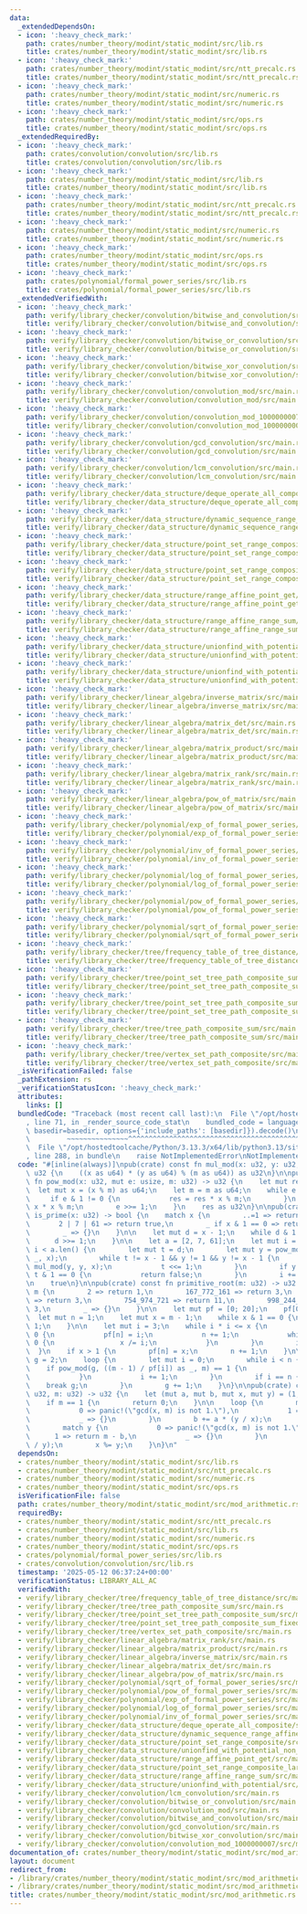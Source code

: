 ```yaml
---
data:
  _extendedDependsOn:
  - icon: ':heavy_check_mark:'
    path: crates/number_theory/modint/static_modint/src/lib.rs
    title: crates/number_theory/modint/static_modint/src/lib.rs
  - icon: ':heavy_check_mark:'
    path: crates/number_theory/modint/static_modint/src/ntt_precalc.rs
    title: crates/number_theory/modint/static_modint/src/ntt_precalc.rs
  - icon: ':heavy_check_mark:'
    path: crates/number_theory/modint/static_modint/src/numeric.rs
    title: crates/number_theory/modint/static_modint/src/numeric.rs
  - icon: ':heavy_check_mark:'
    path: crates/number_theory/modint/static_modint/src/ops.rs
    title: crates/number_theory/modint/static_modint/src/ops.rs
  _extendedRequiredBy:
  - icon: ':heavy_check_mark:'
    path: crates/convolution/convolution/src/lib.rs
    title: crates/convolution/convolution/src/lib.rs
  - icon: ':heavy_check_mark:'
    path: crates/number_theory/modint/static_modint/src/lib.rs
    title: crates/number_theory/modint/static_modint/src/lib.rs
  - icon: ':heavy_check_mark:'
    path: crates/number_theory/modint/static_modint/src/ntt_precalc.rs
    title: crates/number_theory/modint/static_modint/src/ntt_precalc.rs
  - icon: ':heavy_check_mark:'
    path: crates/number_theory/modint/static_modint/src/numeric.rs
    title: crates/number_theory/modint/static_modint/src/numeric.rs
  - icon: ':heavy_check_mark:'
    path: crates/number_theory/modint/static_modint/src/ops.rs
    title: crates/number_theory/modint/static_modint/src/ops.rs
  - icon: ':heavy_check_mark:'
    path: crates/polynomial/formal_power_series/src/lib.rs
    title: crates/polynomial/formal_power_series/src/lib.rs
  _extendedVerifiedWith:
  - icon: ':heavy_check_mark:'
    path: verify/library_checker/convolution/bitwise_and_convolution/src/main.rs
    title: verify/library_checker/convolution/bitwise_and_convolution/src/main.rs
  - icon: ':heavy_check_mark:'
    path: verify/library_checker/convolution/bitwise_or_convolution/src/main.rs
    title: verify/library_checker/convolution/bitwise_or_convolution/src/main.rs
  - icon: ':heavy_check_mark:'
    path: verify/library_checker/convolution/bitwise_xor_convolution/src/main.rs
    title: verify/library_checker/convolution/bitwise_xor_convolution/src/main.rs
  - icon: ':heavy_check_mark:'
    path: verify/library_checker/convolution/convolution_mod/src/main.rs
    title: verify/library_checker/convolution/convolution_mod/src/main.rs
  - icon: ':heavy_check_mark:'
    path: verify/library_checker/convolution/convolution_mod_1000000007/src/main.rs
    title: verify/library_checker/convolution/convolution_mod_1000000007/src/main.rs
  - icon: ':heavy_check_mark:'
    path: verify/library_checker/convolution/gcd_convolution/src/main.rs
    title: verify/library_checker/convolution/gcd_convolution/src/main.rs
  - icon: ':heavy_check_mark:'
    path: verify/library_checker/convolution/lcm_convolution/src/main.rs
    title: verify/library_checker/convolution/lcm_convolution/src/main.rs
  - icon: ':heavy_check_mark:'
    path: verify/library_checker/data_structure/deque_operate_all_composite/src/main.rs
    title: verify/library_checker/data_structure/deque_operate_all_composite/src/main.rs
  - icon: ':heavy_check_mark:'
    path: verify/library_checker/data_structure/dynamic_sequence_range_affine_range_sum/src/main.rs
    title: verify/library_checker/data_structure/dynamic_sequence_range_affine_range_sum/src/main.rs
  - icon: ':heavy_check_mark:'
    path: verify/library_checker/data_structure/point_set_range_composite/src/main.rs
    title: verify/library_checker/data_structure/point_set_range_composite/src/main.rs
  - icon: ':heavy_check_mark:'
    path: verify/library_checker/data_structure/point_set_range_composite_large_array/src/main.rs
    title: verify/library_checker/data_structure/point_set_range_composite_large_array/src/main.rs
  - icon: ':heavy_check_mark:'
    path: verify/library_checker/data_structure/range_affine_point_get/src/main.rs
    title: verify/library_checker/data_structure/range_affine_point_get/src/main.rs
  - icon: ':heavy_check_mark:'
    path: verify/library_checker/data_structure/range_affine_range_sum/src/main.rs
    title: verify/library_checker/data_structure/range_affine_range_sum/src/main.rs
  - icon: ':heavy_check_mark:'
    path: verify/library_checker/data_structure/unionfind_with_potential/src/main.rs
    title: verify/library_checker/data_structure/unionfind_with_potential/src/main.rs
  - icon: ':heavy_check_mark:'
    path: verify/library_checker/data_structure/unionfind_with_potential_non_commutative_group/src/main.rs
    title: verify/library_checker/data_structure/unionfind_with_potential_non_commutative_group/src/main.rs
  - icon: ':heavy_check_mark:'
    path: verify/library_checker/linear_algebra/inverse_matrix/src/main.rs
    title: verify/library_checker/linear_algebra/inverse_matrix/src/main.rs
  - icon: ':heavy_check_mark:'
    path: verify/library_checker/linear_algebra/matrix_det/src/main.rs
    title: verify/library_checker/linear_algebra/matrix_det/src/main.rs
  - icon: ':heavy_check_mark:'
    path: verify/library_checker/linear_algebra/matrix_product/src/main.rs
    title: verify/library_checker/linear_algebra/matrix_product/src/main.rs
  - icon: ':heavy_check_mark:'
    path: verify/library_checker/linear_algebra/matrix_rank/src/main.rs
    title: verify/library_checker/linear_algebra/matrix_rank/src/main.rs
  - icon: ':heavy_check_mark:'
    path: verify/library_checker/linear_algebra/pow_of_matrix/src/main.rs
    title: verify/library_checker/linear_algebra/pow_of_matrix/src/main.rs
  - icon: ':heavy_check_mark:'
    path: verify/library_checker/polynomial/exp_of_formal_power_series/src/main.rs
    title: verify/library_checker/polynomial/exp_of_formal_power_series/src/main.rs
  - icon: ':heavy_check_mark:'
    path: verify/library_checker/polynomial/inv_of_formal_power_series/src/main.rs
    title: verify/library_checker/polynomial/inv_of_formal_power_series/src/main.rs
  - icon: ':heavy_check_mark:'
    path: verify/library_checker/polynomial/log_of_formal_power_series/src/main.rs
    title: verify/library_checker/polynomial/log_of_formal_power_series/src/main.rs
  - icon: ':heavy_check_mark:'
    path: verify/library_checker/polynomial/pow_of_formal_power_series/src/main.rs
    title: verify/library_checker/polynomial/pow_of_formal_power_series/src/main.rs
  - icon: ':heavy_check_mark:'
    path: verify/library_checker/polynomial/sqrt_of_formal_power_series/src/main.rs
    title: verify/library_checker/polynomial/sqrt_of_formal_power_series/src/main.rs
  - icon: ':heavy_check_mark:'
    path: verify/library_checker/tree/frequency_table_of_tree_distance/src/main.rs
    title: verify/library_checker/tree/frequency_table_of_tree_distance/src/main.rs
  - icon: ':heavy_check_mark:'
    path: verify/library_checker/tree/point_set_tree_path_composite_sum/src/main.rs
    title: verify/library_checker/tree/point_set_tree_path_composite_sum/src/main.rs
  - icon: ':heavy_check_mark:'
    path: verify/library_checker/tree/point_set_tree_path_composite_sum_fixed_root/src/main.rs
    title: verify/library_checker/tree/point_set_tree_path_composite_sum_fixed_root/src/main.rs
  - icon: ':heavy_check_mark:'
    path: verify/library_checker/tree/tree_path_composite_sum/src/main.rs
    title: verify/library_checker/tree/tree_path_composite_sum/src/main.rs
  - icon: ':heavy_check_mark:'
    path: verify/library_checker/tree/vertex_set_path_composite/src/main.rs
    title: verify/library_checker/tree/vertex_set_path_composite/src/main.rs
  _isVerificationFailed: false
  _pathExtension: rs
  _verificationStatusIcon: ':heavy_check_mark:'
  attributes:
    links: []
  bundledCode: "Traceback (most recent call last):\n  File \"/opt/hostedtoolcache/Python/3.13.3/x64/lib/python3.13/site-packages/onlinejudge_verify/documentation/build.py\"\
    , line 71, in _render_source_code_stat\n    bundled_code = language.bundle(stat.path,\
    \ basedir=basedir, options={'include_paths': [basedir]}).decode()\n          \
    \         ~~~~~~~~~~~~~~~^^^^^^^^^^^^^^^^^^^^^^^^^^^^^^^^^^^^^^^^^^^^^^^^^^^^^^^^^^^^^^^^^^\n\
    \  File \"/opt/hostedtoolcache/Python/3.13.3/x64/lib/python3.13/site-packages/onlinejudge_verify/languages/rust.py\"\
    , line 288, in bundle\n    raise NotImplementedError\nNotImplementedError\n"
  code: "#[inline(always)]\npub(crate) const fn mul_mod(x: u32, y: u32, m: u32) ->\
    \ u32 {\n    ((x as u64) * (y as u64) % (m as u64)) as u32\n}\n\npub(crate) const\
    \ fn pow_mod(x: u32, mut e: usize, m: u32) -> u32 {\n    let mut res = 1;\n  \
    \  let mut x = (x % m) as u64;\n    let m = m as u64;\n    while e > 0 {\n   \
    \     if e & 1 != 0 {\n            res = res * x % m;\n        }\n        x =\
    \ x * x % m;\n        e >>= 1;\n    }\n    res as u32\n}\n\npub(crate) const fn\
    \ is_prime(x: u32) -> bool {\n    match x {\n        ..=1 => return false,\n \
    \       2 | 7 | 61 => return true,\n        _ if x & 1 == 0 => return false,\n\
    \        _ => {}\n    }\n\n    let mut d = x - 1;\n    while d & 1 == 0 {\n  \
    \      d >>= 1;\n    }\n\n    let a = [2, 7, 61];\n    let mut i = 0;\n    while\
    \ i < a.len() {\n        let mut t = d;\n        let mut y = pow_mod(a[i], t as\
    \ _, x);\n        while t != x - 1 && y != 1 && y != x - 1 {\n            y =\
    \ mul_mod(y, y, x);\n            t <<= 1;\n        }\n        if y != x - 1 &&\
    \ t & 1 == 0 {\n            return false;\n        }\n        i += 1;\n    }\n\
    \n    true\n}\n\npub(crate) const fn primitive_root(m: u32) -> u32 {\n    match\
    \ m {\n        2 => return 1,\n        167_772_161 => return 3,\n        469_762_049\
    \ => return 3,\n        754_974_721 => return 11,\n        998_244_353 => return\
    \ 3,\n        _ => {}\n    }\n\n    let mut pf = [0; 20];\n    pf[0] = 2;\n  \
    \  let mut n = 1;\n    let mut x = m - 1;\n    while x & 1 == 0 {\n        x >>=\
    \ 1;\n    }\n\n    let mut i = 3;\n    while i * i <= x {\n        if x % i ==\
    \ 0 {\n            pf[n] = i;\n            n += 1;\n            while x % i ==\
    \ 0 {\n                x /= i;\n            }\n        }\n        i += 2;\n  \
    \  }\n    if x > 1 {\n        pf[n] = x;\n        n += 1;\n    }\n\n    let mut\
    \ g = 2;\n    loop {\n        let mut i = 0;\n        while i < n {\n        \
    \    if pow_mod(g, ((m - 1) / pf[i]) as _, m) == 1 {\n                break;\n\
    \            }\n            i += 1;\n        }\n        if i == n {\n        \
    \    break g;\n        }\n        g += 1;\n    }\n}\n\npub(crate) const fn inv_mod(x:\
    \ u32, m: u32) -> u32 {\n    let (mut a, mut b, mut x, mut y) = (1, 0, x, m);\n\
    \    if m == 1 {\n        return 0;\n    }\n\n    loop {\n        match x {\n\
    \            0 => panic!(\"gcd(x, m) is not 1.\"),\n            1 => return a,\n\
    \            _ => {}\n        }\n        b += a * (y / x);\n        y %= x;\n\n\
    \        match y {\n            0 => panic!(\"gcd(x, m) is not 1.\"),\n      \
    \      1 => return m - b,\n            _ => {}\n        }\n        a += b * (x\
    \ / y);\n        x %= y;\n    }\n}\n"
  dependsOn:
  - crates/number_theory/modint/static_modint/src/lib.rs
  - crates/number_theory/modint/static_modint/src/ntt_precalc.rs
  - crates/number_theory/modint/static_modint/src/numeric.rs
  - crates/number_theory/modint/static_modint/src/ops.rs
  isVerificationFile: false
  path: crates/number_theory/modint/static_modint/src/mod_arithmetic.rs
  requiredBy:
  - crates/number_theory/modint/static_modint/src/ntt_precalc.rs
  - crates/number_theory/modint/static_modint/src/lib.rs
  - crates/number_theory/modint/static_modint/src/numeric.rs
  - crates/number_theory/modint/static_modint/src/ops.rs
  - crates/polynomial/formal_power_series/src/lib.rs
  - crates/convolution/convolution/src/lib.rs
  timestamp: '2025-05-12 06:37:24+00:00'
  verificationStatus: LIBRARY_ALL_AC
  verifiedWith:
  - verify/library_checker/tree/frequency_table_of_tree_distance/src/main.rs
  - verify/library_checker/tree/tree_path_composite_sum/src/main.rs
  - verify/library_checker/tree/point_set_tree_path_composite_sum/src/main.rs
  - verify/library_checker/tree/point_set_tree_path_composite_sum_fixed_root/src/main.rs
  - verify/library_checker/tree/vertex_set_path_composite/src/main.rs
  - verify/library_checker/linear_algebra/matrix_rank/src/main.rs
  - verify/library_checker/linear_algebra/matrix_product/src/main.rs
  - verify/library_checker/linear_algebra/inverse_matrix/src/main.rs
  - verify/library_checker/linear_algebra/matrix_det/src/main.rs
  - verify/library_checker/linear_algebra/pow_of_matrix/src/main.rs
  - verify/library_checker/polynomial/sqrt_of_formal_power_series/src/main.rs
  - verify/library_checker/polynomial/pow_of_formal_power_series/src/main.rs
  - verify/library_checker/polynomial/exp_of_formal_power_series/src/main.rs
  - verify/library_checker/polynomial/log_of_formal_power_series/src/main.rs
  - verify/library_checker/polynomial/inv_of_formal_power_series/src/main.rs
  - verify/library_checker/data_structure/deque_operate_all_composite/src/main.rs
  - verify/library_checker/data_structure/dynamic_sequence_range_affine_range_sum/src/main.rs
  - verify/library_checker/data_structure/point_set_range_composite/src/main.rs
  - verify/library_checker/data_structure/unionfind_with_potential_non_commutative_group/src/main.rs
  - verify/library_checker/data_structure/range_affine_point_get/src/main.rs
  - verify/library_checker/data_structure/point_set_range_composite_large_array/src/main.rs
  - verify/library_checker/data_structure/range_affine_range_sum/src/main.rs
  - verify/library_checker/data_structure/unionfind_with_potential/src/main.rs
  - verify/library_checker/convolution/lcm_convolution/src/main.rs
  - verify/library_checker/convolution/bitwise_or_convolution/src/main.rs
  - verify/library_checker/convolution/convolution_mod/src/main.rs
  - verify/library_checker/convolution/bitwise_and_convolution/src/main.rs
  - verify/library_checker/convolution/gcd_convolution/src/main.rs
  - verify/library_checker/convolution/bitwise_xor_convolution/src/main.rs
  - verify/library_checker/convolution/convolution_mod_1000000007/src/main.rs
documentation_of: crates/number_theory/modint/static_modint/src/mod_arithmetic.rs
layout: document
redirect_from:
- /library/crates/number_theory/modint/static_modint/src/mod_arithmetic.rs
- /library/crates/number_theory/modint/static_modint/src/mod_arithmetic.rs.html
title: crates/number_theory/modint/static_modint/src/mod_arithmetic.rs
---
```

